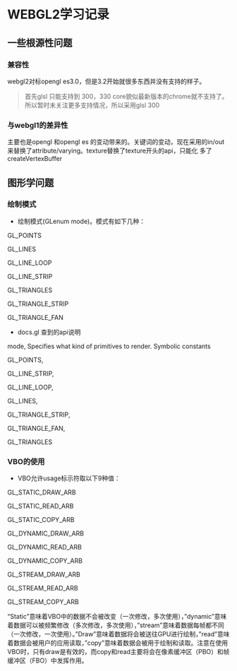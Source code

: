 # WEBGL2学习记录

## 一些根源性问题

### 兼容性
webgl2对标opengl es3.0，但是3.2开始就很多东西并没有支持的样子。
> 首先glsl 只能支持到 300，330 core貌似最新版本的chrome就不支持了。所以暂时未关注更多支持情况，所以采用glsl 300

### 与webgl1的差异性
主要也是opengl 和opengl es 的变动带来的。关键词的变动，现在采用的in/out 来替换了attribute/varying。texture替换了texture开头的api，只能化
多了createVertexBuffer

## 图形学问题

### 绘制模式

- 绘制模式(GLenum mode)。模式有如下几种：

GL_POINTS

GL_LINES

GL_LINE_LOOP

GL_LINE_STRIP

GL_TRIANGLES

GL_TRIANGLE_STRIP

GL_TRIANGLE_FAN


- docs.gl 查到的api说明

mode,
Specifies what kind of primitives to render. Symbolic constants 

GL_POINTS, 

GL_LINE_STRIP, 

GL_LINE_LOOP, 

GL_LINES, 

GL_TRIANGLE_STRIP, 

GL_TRIANGLE_FAN, 

GL_TRIANGLES

### VBO的使用

- VBO允许usage标示符取以下9种值：

GL_STATIC_DRAW_ARB

GL_STATIC_READ_ARB

GL_STATIC_COPY_ARB

GL_DYNAMIC_DRAW_ARB

GL_DYNAMIC_READ_ARB

GL_DYNAMIC_COPY_ARB

GL_STREAM_DRAW_ARB

GL_STREAM_READ_ARB

GL_STREAM_COPY_ARB

“Static”意味着VBO中的数据不会被改变（一次修改，多次使用），”dynamic”意味着数据可以被频繁修改（多次修改，多次使用），”stream”意味着数据每帧都不同（一次修改，一次使用）。”Draw”意味着数据将会被送往GPU进行绘制，”read”意味着数据会被用户的应用读取，”copy”意味着数据会被用于绘制和读取。注意在使用VBO时，只有draw是有效的，而copy和read主要将会在像素缓冲区（PBO）和帧缓冲区（FBO）中发挥作用。